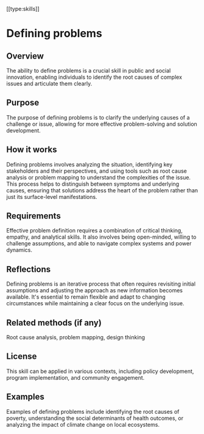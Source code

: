 [[type:skills]]

# Defining problems

## Overview
The ability to define problems is a crucial skill in public and social innovation, enabling individuals to identify the root causes of complex issues and articulate them clearly.

## Purpose
The purpose of defining problems is to clarify the underlying causes of a challenge or issue, allowing for more effective problem-solving and solution development.

## How it works
Defining problems involves analyzing the situation, identifying key stakeholders and their perspectives, and using tools such as root cause analysis or problem mapping to understand the complexities of the issue. This process helps to distinguish between symptoms and underlying causes, ensuring that solutions address the heart of the problem rather than just its surface-level manifestations.

## Requirements
Effective problem definition requires a combination of critical thinking, empathy, and analytical skills. It also involves being open-minded, willing to challenge assumptions, and able to navigate complex systems and power dynamics.

## Reflections
Defining problems is an iterative process that often requires revisiting initial assumptions and adjusting the approach as new information becomes available. It's essential to remain flexible and adapt to changing circumstances while maintaining a clear focus on the underlying issue.

## Related methods (if any)
Root cause analysis, problem mapping, design thinking

## License
This skill can be applied in various contexts, including policy development, program implementation, and community engagement.

## Examples
Examples of defining problems include identifying the root causes of poverty, understanding the social determinants of health outcomes, or analyzing the impact of climate change on local ecosystems.